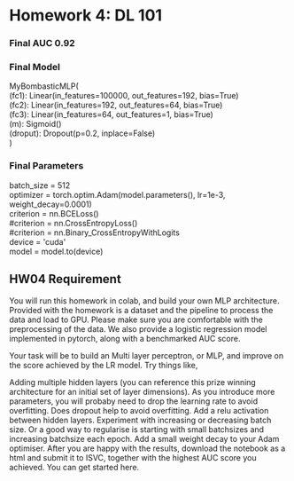 # Homework 4: DL 101

### Final AUC 0.92

### Final Model
MyBombasticMLP( \
  (fc1): Linear(in_features=100000, out_features=192, bias=True) \
  (fc2): Linear(in_features=192, out_features=64, bias=True) \
  (fc3): Linear(in_features=64, out_features=1, bias=True) \
  (m): Sigmoid() \
  (droput): Dropout(p=0.2, inplace=False) \
)

### Final Parameters
batch_size = 512 \
optimizer = torch.optim.Adam(model.parameters(), lr=1e-3, weight_decay=0.0001) \
criterion = nn.BCELoss() \
#criterion = nn.CrossEntropyLoss() \
#criterion = nn.Binary_CrossEntropyWithLogits \
device = 'cuda' \
model = model.to(device) 


## HW04 Requirement

You will run this homework in colab, and build your own MLP architecture.
Provided with the homework is a dataset and the pipeline to process the data and load to GPU. Please make sure you are comfortable with the preprocessing of the data.
We also provide a logistic regression model implemented in pytorch, along with a benchmarked AUC score.

Your task will be to build an Multi layer perceptron, or MLP, and improve on the score achieved by the LR model.
Try things like,

Adding multiple hidden layers (you can reference this prize winning architecture for an initial set of layer dimensions).
As you introduce more parameters, you will probaby need to drop the learning rate to avoid overfitting.
Does dropout help to avoid overfitting.
Add a relu activation between hidden layers.
Experiment with increasing or decreasing batch size. Or a good way to regularise is starting with small batchsizes and increasing batchsize each epoch.
Add a small weight decay to your Adam optimiser.
After you are happy with the results, download the notebook as a html and submit it to ISVC, together with the highest AUC score you achieved.
You can get started here.
